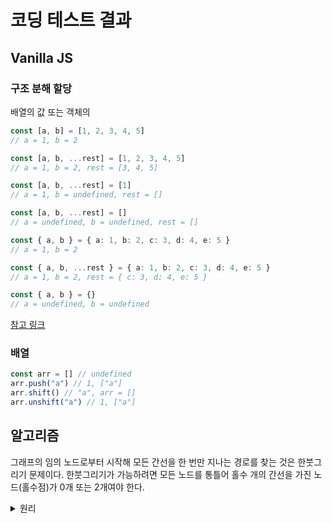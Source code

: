 # 코딩 테스트 결과

## Vanilla JS

### 구조 분해 할당

배열의 값 또는 객체의

```ts
const [a, b] = [1, 2, 3, 4, 5]
// a = 1, b = 2

const [a, b, ...rest] = [1, 2, 3, 4, 5]
// a = 1, b = 2, rest = [3, 4, 5]

const [a, b, ...rest] = [1]
// a = 1, b = undefined, rest = []

const [a, b, ...rest] = []
// a = undefined, b = undefined, rest = []
```

```ts
const { a, b } = { a: 1, b: 2, c: 3, d: 4, e: 5 }
// a = 1, b = 2

const { a, b, ...rest } = { a: 1, b: 2, c: 3, d: 4, e: 5 }
// a = 1, b = 2, rest = { c: 3, d: 4, e: 5 }

const { a, b } = {}
// a = undefined, b = undefined
```

[참고 링크](https://developer.mozilla.org/en-US/docs/Web/JavaScript/Reference/Operators/Destructuring_assignment)

### 배열

```ts
const arr = [] // undefined
arr.push("a") // 1, ["a"]
arr.shift() // "a", arr = []
arr.unshift("a") // 1, ["a"]
```

## 알고리즘

그래프의 임의 노드로부터 시작해 모든 간선을 한 번만 지나는 경로를 찾는 것은 한붓그리기 문제이다. 한붓그리기가 가능하려면 모든 노드를 통틀어 홀수 개의 간선을 가진 노드(홀수점)가 0개 또는 2개여야 한다.

<details><summary>원리</summary>

### 홀수점이 0개인 그래프

```mermaid
graph LR
  A --- B
  B --- A
```

```mermaid
graph LR
  A --- B
  B --- C
  C --- D
  D --- A
```

모든 노드의 차수가 짝수인 짝수점이므로, 어느 노드에서 시작해도 한붓그리기가 가능하다.

### 홀수점이 2개인 그래프

```mermaid
graph LR
  A --- B
  A -.- B
  A --- B

  style A fill:#f96
  style B fill:#f96
```

```mermaid
graph LR
  A --- B
  A -.- B
  A --- C --- B

  style A fill:#f96
  style B fill:#f96
```

짝수점만 있는 그래프에서 한붓그리기를 마친 후, 도착점에서 노드 하나를 택해 간선을 그은 것으로 볼 수 있다. 만약 이 두 노드가 아닌 다른 점에서 한붓그리기를 시작한다면, 기존 그래프에서 한붓그리기를 마친 후 해당 노드로 갈 방법이 없어 한붓그리기가 불가능해진다.

### 홀수개 간선이 2(n + 1)개인 그래프

```mermaid
graph TD
  subgraph a[" "]
    A --- B
  end
  subgraph b[" "]
    C --- D
  end
  A --- C
  A -.- D
  B --- D
  C === B
```

홀수점이 2개인 그래프에서 한붓그리기를 마친 후, 도착지에 연결되지 않은 두 짝수점을 골라 새로운 간선을 그은 것으로 볼 수 있다. 이때 새롭게 선택한 간선으로 갈 방법이 없으므로, 한붓그리기가 불가능하다.

</details>
